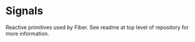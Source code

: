 # Signals

 Reactive primitives used by Fiber. See readme at top level of repository for more information.